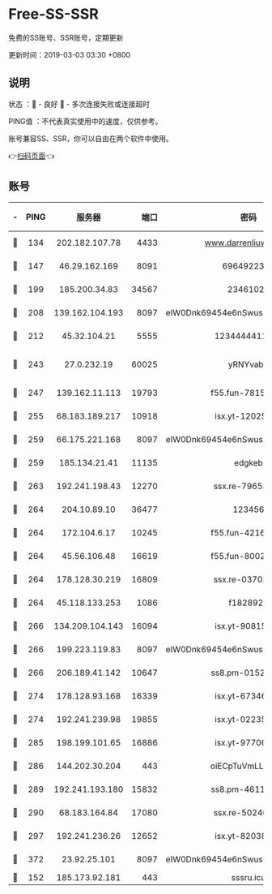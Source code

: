 # Free-SS-SSR

免费的SS账号、SSR账号，定期更新

更新时间：2019-03-03 03:30 +0800

## 说明

状态     ：🙂 - 良好 🙁 - 多次连接失败或连接超时

PING值   ：不代表真实使用中的速度，仅供参考。

账号兼容SS、SSR，你可以自由在两个软件中使用。

👉[扫码页面](https://liesauer.github.io/free-ss-ssr.github.io/)👈

## 账号

|-|PING|服务器|端口|密码|加密方式|区域|
|:----:|:----:|:-----:|-----:|:----:|:----:|:----:|
|🙂|134|202.182.107.78|4433|www.darrenliuwei.com|aes-256-cfb|JP|
|🙂|147|46.29.162.169|8091|6964922356|aes-256-cfb|RU|
|🙂|199|185.200.34.83|34567|23461023|aes-256-cfb|US|
|🙂|208|139.162.104.193|8097|eIW0Dnk69454e6nSwuspv9DmS201tQ0D|aes-256-cfb|JP|
|🙂|212|45.32.104.21|5555|1234444411111|aes-256-cfb|SG|
|🙂|243|27.0.232.19|60025|yRNYvabB|xchacha20-ietf-poly1305|HK|
|🙂|247|139.162.11.113|19793|f55.fun-78151290|aes-256-cfb|SG|
|🙂|255|68.183.189.217|10918|isx.yt-12025761|aes-256-cfb|SG|
|🙂|259|66.175.221.168|8097|eIW0Dnk69454e6nSwuspv9DmS201tQ0D|aes-256-cfb|US|
|🙂|259|185.134.21.41|11135|edgkeb|aes-256-cfb|GB|
|🙂|263|192.241.198.43|12270|ssx.re-79653159|aes-256-cfb|US|
|🙂|264|204.10.89.10|36477|123456|aes-256-cfb|US|
|🙂|264|172.104.6.17|10245|f55.fun-42164913|aes-256-cfb|US|
|🙂|264|45.56.106.48|16619|f55.fun-80021142|aes-256-cfb|US|
|🙂|264|178.128.30.219|16809|ssx.re-03702185|aes-256-cfb|SG|
|🙂|264|45.118.133.253|1086|f1828920|aes-256-cfb|SG|
|🙂|266|134.209.104.143|16094|isx.yt-90815095|aes-256-cfb|SG|
|🙂|266|199.223.119.83|8097|eIW0Dnk69454e6nSwuspv9DmS201tQ0D|aes-256-cfb|US|
|🙂|266|206.189.41.142|10647|ss8.pm-01527155|aes-256-cfb|SG|
|🙂|274|178.128.93.168|16339|isx.yt-67346063|aes-256-cfb|SG|
|🙂|274|192.241.239.98|19855|isx.yt-02235156|aes-256-cfb|US|
|🙂|285|198.199.101.65|16886|isx.yt-97706570|aes-256-cfb|US|
|🙂|286|144.202.30.204|443|oiECpTuVmLLxk4Ts|aes-256-cfb|US|
|🙂|289|192.241.193.180|15832|ss8.pm-46115453|aes-256-cfb|US|
|🙂|290|68.183.164.84|17080|ssx.re-50240519|aes-256-cfb|US|
|🙂|297|192.241.236.26|12652|isx.yt-82038040|aes-256-cfb|US|
|🙂|372|23.92.25.101|8097|eIW0Dnk69454e6nSwuspv9DmS201tQ0D|aes-256-cfb|US|
|🙂|152|185.173.92.181|443|sssru.icu|rc4-md5|RU|
